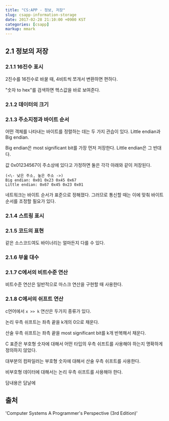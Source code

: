 ```yaml
---
title: "CS:APP - 정보, 저장"
slug: csapp-information-storage
date: 2017-02-28 21:10:00 +0900 KST
categories: [csapp]
markup: mmark
---
```


## 2.1 정보의 저장

### 2.1.1 16진수 표시

2진수를 16진수로 바꿀 때, 4비트씩 쪼개서 변환하면 편하다.

"숫자 to hex"를 검색하면 헥스값을 바로 보여준다.

### 2.1.2 데이터의 크기

### 2.1.3 주소지정과 바이트 순서

어떤 객체를 나타내는 바이트를 정렬하는 데는 두 가지 관습이 있다.
Little endian과 Big endian.

Big endian은 most significant bit를 가장 먼저 저장한다.
Little endian은 그 반대다.

값 0x01234567이 주소상에 있다고 가정하면 둘은 각각 아래와 같이 저장된다.

```text
(<\- 낮은 주소, 높은 주소 ->)
Big endian: 0x01 0x23 0x45 0x67
Little endian: 0x67 0x45 0x23 0x01
```

네트워크는 바이트 순서가 표준으로 정해졌다.
그러므로 통신할 때는 이에 맞춰 바이트 순서를 조정할 필요가 있다.

### 2.1.4 스트링 표시

### 2.1.5 코드의 표현

같은 소스코드여도 바이너리는 얼마든지 다를 수 있다.

### 2.1.6 부울 대수

### 2.1.7 C에서의 비트수준 연산

비트수준 연산은 일반적으로 마스크 연산을 구현할 때 사용한다.

### 2.1.8 C에서의 쉬프트 연산

c언어에서 `x >> k` 연산은 두가지 종류가 있다.

논리 우측 쉬프트는 좌측 끝을 k개의 0으로 채운다.

산술 우측 쉬프트는 좌측 끝을 most significant bit를 k개 반복해서 채운다.

C 표준은 부호형 숫자에 대해서 어떤 타입의 우측 쉬프트를 사용해야 하는지 명확하게 정의하지 않았다.

대부분의 컴파일러는 부호형 숫자에 대해서 산술 우측 쉬프트를 사용한다.

비부호형 데이터에 대해서는 논리 우측 쉬프트를 사용해야 한다.

담내용은 담날에

## 출처

'Computer Systems A Programmer's Perspective (3rd Edition)'
